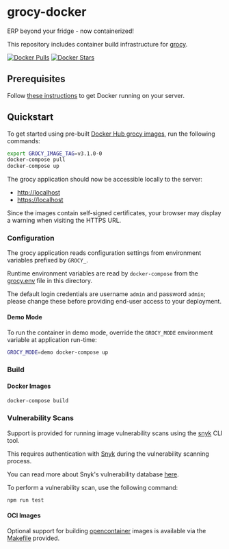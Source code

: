 # grocy-docker

ERP beyond your fridge - now containerized!

This repository includes container build infrastructure for [grocy](https://github.com/grocy/grocy).

[![Docker Pulls](https://img.shields.io/docker/pulls/grocy/grocy.svg)](https://hub.docker.com/r/grocy/grocy/)
[![Docker Stars](https://img.shields.io/docker/stars/grocy/grocy.svg)](https://hub.docker.com/r/grocy/grocy/)

## Prerequisites

Follow [these instructions](https://docs.docker.com/install/) to get Docker running on your server.

## Quickstart

To get started using pre-built [Docker Hub grocy images](https://hub.docker.com/u/grocy), run the following commands:

```sh
export GROCY_IMAGE_TAG=v3.1.0-0
docker-compose pull
docker-compose up
```

The grocy application should now be accessible locally to the server:

 - [http://localhost](http://localhost)
 - [https://localhost](https://localhost)

Since the images contain self-signed certificates, your browser may display a warning when visiting the HTTPS URL.

### Configuration

The grocy application reads configuration settings from environment variables prefixed by `GROCY_`.

Runtime environment variables are read by `docker-compose` from the [grocy.env](grocy.env) file in this directory.

The default login credentials are username `admin` and password `admin`; please change these before providing end-user access to your deployment.

#### Demo Mode

To run the container in demo mode, override the `GROCY_MODE` environment variable at application run-time:

```sh
GROCY_MODE=demo docker-compose up
```

### Build

#### Docker Images

```sh
docker-compose build
```

### Vulnerability Scans

Support is provided for running image vulnerability scans using the [snyk](https://www.npmjs.com/package/snyk) CLI tool.

This requires authentication with [Snyk](https://snyk.io/) during the vulnerability scanning process.

You can read more about Snyk's vulnerability database [here](https://support.snyk.io/hc/en-us/articles/360003968978-How-efficient-is-our-Vulnerability-Database-).

To perform a vulnerability scan, use the following command:

```sh
npm run test
```

#### OCI Images

Optional support for building [opencontainer](https://www.opencontainers.org/) images is available via the [Makefile](Makefile) provided.
